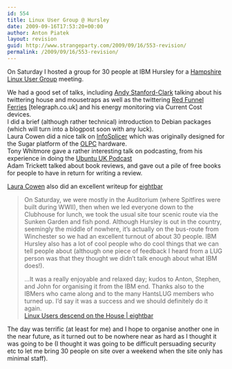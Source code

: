 ```yaml
---
id: 554
title: Linux User Group @ Hursley
date: 2009-09-16T17:53:20+00:00
author: Anton Piatek
layout: revision
guid: http://www.strangeparty.com/2009/09/16/553-revision/
permalink: /2009/09/16/553-revision/
---
```

On Saturday I hosted a group for 30 people at IBM Hursley for a [Hampshire Linux User Group](http://hants.lug.org.uk/) meeting.

We had a good set of talks, including [Andy Stanford-Clark](http://www.twitter.com/andysc) talking about his twittering house and mousetraps as well as the twittering [Red Funnel Ferries](http://www.telegraph.co.uk/travel/travelnews/6188760/Twittering-ferries-alert-passengers-to-delays.html) [telegraph.co.uk] and his energy monitoring via Current Cost devices.  
I did a brief (although rather technical) introduction to Debian packages (which will turn into a blogpost soon with any luck).  
Laura Cowen did a nice talk on [InfoSplicer](http://activities.sugarlabs.org/en-US/sugar/addon/4042) which was originally designed for the Sugar platform of the [OLPC](http://laptop.org/) hardware.  
Tony Whitmore gave a rather interesting talk on podcasting, from his experience in doing the [Ubuntu UK Podcast](http://podcast.ubuntu-uk.org/)  
Adam Trickett talked about book reviews, and gave out a pile of free books for people to have in return for writing a review.

[Laura Cowen](http://lauracowen.co.uk/) also did an excellent writeup for [eightbar](http://eightbar.co.uk/2009/09/16/linux-users-descend-on-the-house/)

> On Saturday, we were mostly in the Auditorium (where Spitfires were built during WWII), then when we led everyone down to the Clubhouse for lunch, we took the usual site tour scenic route via the Sunken Garden and fish pond. Although Hursley is out in the country, seemingly the middle of nowhere, it’s actually on the bus-route from Winchester so we had an excellent turnout of about 30 people. IBM Hursley also has a lot of cool people who do cool things that we can tell people about (although one piece of feedback I heard from a LUG person was that they thought we didn’t talk enough about what IBM does!).
> 
> &#8230;It was a really enjoyable and relaxed day; kudos to Anton, Stephen, and John for organising it from the IBM end. Thanks also to the IBMers who came along and to the many HantsLUG members who turned up. I’d say it was a success and we should definitely do it again.  
> [Linux Users descend on the House | eightbar](http://eightbar.co.uk/2009/09/16/linux-users-descend-on-the-house/)

The day was terrific (at least for me) and I hope to organise another one in the near future, as it turned out to be nowhere near as hard as I thought it was going to be (I thought it was going to be difficult persuading security etc to let me bring 30 people on site over a weekend when the site only has minimal staff).